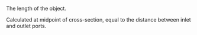 The length of the object.


<!-- comment -->


Calculated at midpoint of cross-section, equal to the distance between inlet and outlet ports.
